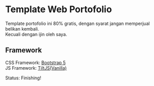 # Template Web Portofolio

Template portofolio ini 80% gratis, dengan syarat jangan memperjual belikan kembali.\
Kecuali dengan ijin oleh saya.


## Framework
CSS Framework: [Bootstrap 5](https://getbootstrap.com/) \
JS Framework: [TiltJS(Vanilla)](https://micku7zu.github.io/vanilla-tilt.js/)

Status: Finishing!